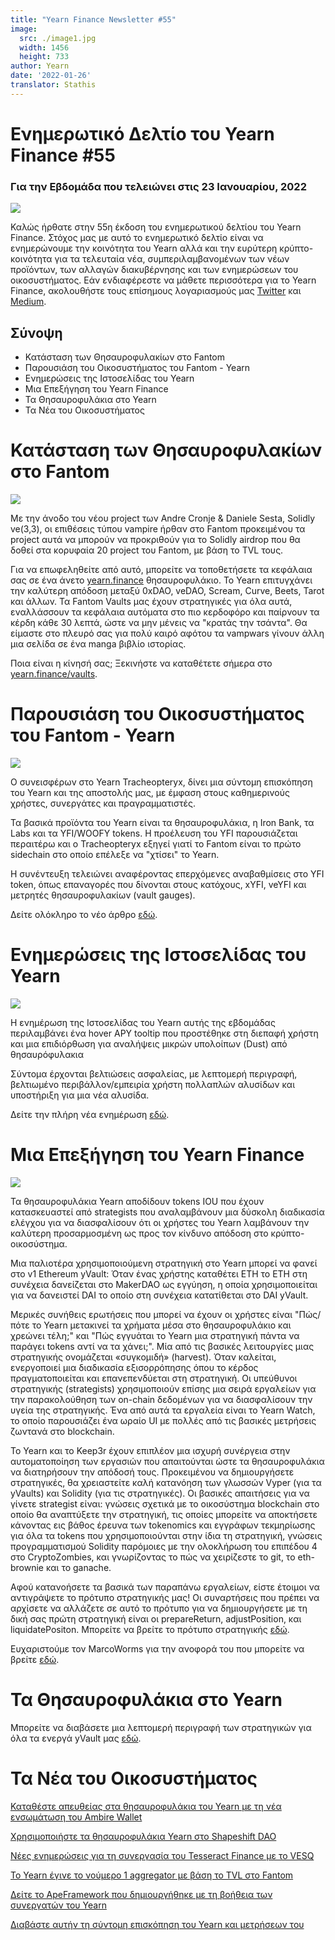 ```yaml
---
title: "Yearn Finance Newsletter #55"
image:
  src: ./image1.jpg
  width: 1456
  height: 733
author: Yearn
date: '2022-01-26'
translator: Stathis
---
```


# Ενημερωτικό Δελτίο του Yearn Finance #55

### Για την Εβδομάδα που τελειώνει στις 23 Ιανουαρίου, 2022

![](./image1.jpg?w=1100&h=554)

Καλώς ήρθατε στην 55η έκδοση του ενημερωτικού δελτίου του Yearn Finance. Στόχος μας με αυτό το ενημερωτικό δελτίο είναι να ενημερώνουμε την κοινότητα του Yearn αλλά και την ευρύτερη κρύπτο-κοινότητα για τα τελευταία νέα, συμπεριλαμβανομένων των νέων προϊόντων, των αλλαγών διακυβέρνησης και των ενημερώσεων του οικοσυστήματος. Εάν ενδιαφέρεστε να μάθετε περισσότερα για το Yearn Finance, ακολουθήστε τους επίσημους λογαριασμούς μας [Twitter](https://twitter.com/iearnfinance) και [Medium](https://medium.com/iearn).

## Σύνοψη

- Κατάσταση των Θησαυροφυλακίων στο Fantom
- Παρουσιάση του Oικοσυστήματος του Fantom - Yearn
- Ενημερώσεις της Ιστοσελίδας του Yearn
- Μια Επεξήγηση του Yearn Finance
- Τα Θησαυροφυλάκια στο Yearn
- Τα Νέα του Οικοσυστήματος

# Κατάσταση των Θησαυροφυλακίων στο Fantom

![](./image2.jpg?w=674&h=680)

Με την άνοδο του νέου project των Andre Cronje & Daniele Sesta, Solidly ve(3,3), οι επιθέσεις τύπου vampire ήρθαν στο Fantom προκειμένου τα project αυτά να μπορούν να προκριθούν για το Solidly airdrop που θα δοθεί στα κορυφαία 20 project του Fantom, με βάση το TVL τους.

Για να επωφεληθείτε από αυτό, μπορείτε να τοποθετήσετε τα κεφάλαια σας σε ένα άνετο [yearn.finance](https://yearn.finance/#/home) θησαυροφυλάκιο. Το Yearn επιτυγχάνει την καλύτερη απόδοση μεταξύ 0xDAO, veDAO, Scream, Curve, Beets, Tarot και άλλων. Τα Fantom Vaults μας έχουν στρατηγικές για όλα αυτά, εναλλάσσουν τα κεφάλαια αυτόματα στο πιο κερδοφόρο και παίρνουν τα κέρδη κάθε 30 λεπτά, ώστε να μην μένεις να "κρατάς την τσάντα". Θα είμαστε στο πλευρό σας για πολύ καιρό αφότου τα vampwars γίνουν άλλη μια σελίδα σε ένα manga βιβλίο ιστορίας.

Ποια είναι η κίνησή σας; Ξεκινήστε να καταθέτετε σήμερα στο [yearn.finance/vaults](https://yearn.finance/vaults).

# Παρουσιάση του Οικοσυστήματος του Fantom - Yearn

![](./image3.jpg?w=1456&h=819)

Ο συνεισφέρων στο Yearn Tracheopteryx, δίνει μια σύντομη επισκόπηση του Yearn και της αποστολής μας, με έμφαση στους καθημερινούς χρήστες, συνεργάτες και πραγραμματιστές.

Τα βασικά προϊόντα του Yearn είναι τα θησαυροφυλάκια, η Iron Bank, τα Labs και τα YFI/WOOFY tokens. Η προέλευση του YFI παρουσιάζεται περαιτέρω και ο Tracheopteryx εξηγεί γιατί το Fantom είναι το πρώτο sidechain στo οποίo επέλεξε να "χτίσει" το Yearn.

Η συνέντευξη τελειώνει αναφέροντας επερχόμενες αναβαθμίσεις στο YFI token, όπως επαναγορές που δίνονται στους κατόχους, xYFI, veYFI και μετρητές θησαυροφυλακίων (vault gauges).

Δείτε ολόκληρο το νέο άρθρο [εδώ](https://fantom.foundation/blog/fantom-ecosystem-spotlight-yearn/?__cf_chl_rt_tk=rdrT2KHoFbjTe1yyUOmIDA92AeTmrMPKtQW5yT18mwk-1643234302-0-gaNycGzNCH0).

# Ενημερώσεις της Ιστοσελίδας του Yearn

![](./image4.jpg?w=900&h=734)

Η ενημέρωση της Ιστοσελίδας του Yearn αυτής της εβδομάδας περιλαμβάνει ένα hover APY tooltip που προστέθηκε στη διεπαφή χρήστη και μια επιδιόρθωση για αναλήψεις μικρών υπολοίπων (Dust) από θησαυρόφυλακια

Σύντομα έρχονται βελτιώσεις ασφαλείας, με λεπτομερή περιγραφή, βελτιωμένο περιβάλλον/εμπειρία χρήστη πολλαπλών αλυσίδων και υποστήριξη για μια νέα αλυσίδα.

Δείτε την πλήρη νέα ενημέρωση [εδώ](https://yearnweb.substack.com/p/yearn-web-engineering-update-7d7?r=2y79e&utm_campaign=post&utm_medium=web).

# Μια Eπεξήγηση του Yearn Finance

![](./image5.jpg?w=1000&h=531)

Τα θησαυροφυλάκια Yearn αποδίδουν tokens IOU που έχουν κατασκευαστεί από strategists που αναλαμβάνουν μια δύσκολη διαδικασία ελέγχου για να διασφαλίσουν ότι οι χρήστες του Yearn λαμβάνουν την καλύτερη προσαρμοσμένη ως προς τον κίνδυνο απόδοση στο κρύπτο-οικοσύστημα.

Μια παλιοτέρα χρησιμοποιούμενη στρατηγική στο Yearn μπορεί να φανεί στο v1 Ethereum yVault: Όταν ένας χρήστης καταθέτει ETH το ETH στη συνέχεια δανείζεται στο MakerDAO ως εγγύηση, η οποία χρησιμοποιείται για να δανειστεί DAI το οποίο στη συνέχεια κατατίθεται στο DAI yVault.

Μερικές συνήθεις ερωτήσεις που μπορεί να έχουν οι χρήστες είναι "Πώς/πότε το Yearn μετακινεί τα χρήματα μέσα στο θησαυροφυλάκιο και χρεώνει τέλη;" και "Πώς εγγυάται το Yearn μια στρατηγική πάντα να παράγει tokens αντί να τα χάνει;". Μία από τις βασικές λειτουργίες μιας στρατηγικής ονομάζεται «συγκομιδή» (harvest). Όταν καλείται, ενεργοποιεί μια διαδικασία εξισορρόπησης όπου το κέρδος πραγματοποιείται και επανεπενδύεται στη στρατηγική. Οι υπεύθυνοι στρατηγικής (strategists) χρησιμοποιούν επίσης μια σειρά εργαλείων για την παρακολούθηση των on-chain δεδομένων  για να διασφαλίσουν την υγεία της στρατηγικής. Ένα από αυτά τα εργαλεία είναι το Yearn Watch, το οποίο παρουσιάζει ένα ωραίο UI με πολλές από τις βασικές μετρήσεις ζωντανά στο blockchain.

Το Yearn και το Keep3r έχουν επιπλέον μια ισχυρή συνέργεια στην αυτοματοποίηση των εργασιών που απαιτούνται ώστε τα θησαυροφυλάκια να διατηρήσουν την απόδοσή τους. Προκειμένου να δημιουργήσετε στρατηγικές, θα χρειαστείτε καλή κατανόηση των γλωσσών Vyper (για τα yVaults) και Solidity (για τις στρατηγικές). Οι βασικές απαιτήσεις για να γίνετε strategist είναι: γνώσεις σχετικά με το οικοσύστημα blockchain στο οποίο θα αναπτύξετε την στρατηγική, τις οποίες μπορείτε να αποκτήσετε κάνοντας εις βάθος έρευνα των tokenomics και εγγράφων τεκμηρίωσης για όλα τα tokens που χρησιμοποιούνται στην ίδια τη στρατηγική, γνώσεις προγραμματισμού Solidity παρόμοιες με την ολοκλήρωση του επιπέδου 4 στο CryptoZombies, και γνωρίζοντας το πώς να χειρίζεστε το git, το eth-brownie και το ganache.

Αφού κατανοήσετε τα βασικά των παραπάνω εργαλείων, είστε έτοιμοι να αντιγράψετε το πρότυπο στρατηγικής μας! Οι συναρτήσεις που πρέπει να αρχίσετε να αλλάζετε σε αυτό το πρότυπο για να δημιουργήσετε με τη δική σας πρώτη στρατηγική είναι oι prepareReturn, adjustPosition, και liquidatePositon. Μπορείτε να βρείτε το πρότυπο στρατηγικής [εδώ](https://github.com/yearn/brownie-strategy-mix).

Ευχαριστούμε τον MarcoWorms για την ανοφορά του που μπορείτε να βρείτε [εδώ](https://medium.com/iearn/yearn-finance-explained-what-are-vaults-and-strategies-96970560432).

# Τα Θησαυροφυλάκια στο Yearn

Μπορείτε να διαβάσετε μια λεπτομερή περιγραφή των στρατηγικών για όλα τα ενεργά yVault μας [εδώ](https://medium.com/yearn-state-of-the-vaults/the-vaults-at-yearn-9237905ffed3).

# Τα Νέα του Οικοσυστήματος

[Καταθέστε απευθείας στα θησαυροφυλάκια του Yearn με τη νέα ενσωμάτωση του Ambire Wallet](https://twitter.com/AmbireWallet/status/1483087593285820416)

[Χρησιμοποιήστε τα θησαυροφυλάκια Yearn στο Shapeshift DAO](https://twitter.com/ShapeShift_io/status/1484599573289086984)

[Νέες ενημερώσεις για τη συνεργασία του Tesseract Finance με το VESQ](https://twitter.com/tesseract_fi/status/1483484524143128578)

[Το Yearn έγινε το νούμερο 1 aggregator με βάση το TVL στο Fantom](https://twitter.com/vannny365/status/1484385291947368448)

[Δείτε το ApeFramework που δημιουργήθηκε με τη βοήθεια των συνεργατών του Yearn](https://twitter.com/ApeFramework)

[Διαβάστε αυτήν τη σύντομη επισκόπηση του Yearn και μετρήσεων του](https://twitter.com/fuuurma/status/1484503576076599298)

